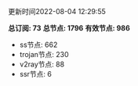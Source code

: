 更新时间2022-08-04 12:29:55

**总订阅: 73**
**总节点: 1796**
**有效节点: 986**
- ss节点: 662
- trojan节点: 230
- v2ray节点: 88
- ssr节点: 6
